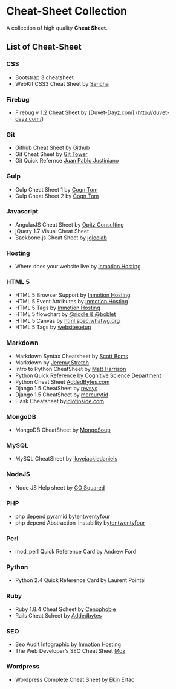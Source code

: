 # Cheat-Sheet Collection


A collection of high quality **Cheat Sheet**.

## List of Cheat-Sheet

### CSS
* Bootstrap 3 cheatsheet
* WebKit CSS3 Cheat Sheet by [Sencha](http://www.sencha.com/csscheatsheet)

### Firebug
* Firebug v 1.2 Cheat Sheet by [Duvet-Dayz.com] (http://duvet-dayz.com/) 
 
### Git
* Github Cheat Sheet by [Github](https://github.com/)
* Git Cheat Sheet by [Git Tower](http://www.git-tower.com)
* Git Quick Refernce [Juan Pablo Justiniano]()

### Gulp
* Gulp Cheat Sheet 1 by [Cogn Tom]()
* Gulp Cheat Sheet 2 by [Cogn Tom]()

### Javascript

* AngularJS Cheat Sheet by [Opitz Consulting](http://www.opitz-consulting.com/) 
* jQuery 1.7 Visual Cheat Sheet
* Backbone.js Cheat Sheet by [igloolab](http://www.igloolab.com/)

### Hosting
* Where does your website live by [Inmotion Hosting](https://www.inmotionhosting.com)

### HTML 5
* HTML 5 Browser Support by [Inmotion Hosting](https://www.inmotionhosting.com)
* HTML 5 Event Attributes by [Inmotion Hosting](https://www.inmotionhosting.com)
* HTML 5 Tags by [Inmotion Hosting](https://www.inmotionhosting.com)
* HTML 5 flowchart by [@riddle & @boblet](www.html5doctor.com)
* HTML 5 Canvas by [html.spec.whatwg.org](https://html.spec.whatwg.org/)
* HTML 5 Tags by [websitesetup](http://websitesetup.org)

### Markdown
* Markdown Syntax Cheatsheet by [Scott Boms](http://scottboms.com)
* Markdown by [Jeremy Stretch](http://packetlife.net)
* Intro to Python CheatSheet by [Matt Harrison](http://panela.blog-city.com/) 
* Python Quick Reference by [Cognitive Science Department](http://www.cogsci.rpi.edu)
* Python Cheat Sheet [AddedBytes.com](http://addedBytes.com)
* Django 1.5 CheatSheet by [revsys](http://www.revsys.com/)
* Django 1.5 CheatSheet by [mercurytid](http://www.mercurytide.co.uk/)
* Flask Cheatsheet by[idiotinside.com](http://www.idiotinside.com/)

### MongoDB
* MongoDB CheatSheet by [MongoSoup](https://www.mongosoup.de/rmongodb.html)

### MySQL
* MySQL CheatSheet by [ilovejackiedaniels]()

### NodeJS
* Node JS Help sheet by [GO Squared](http://gosquared.com/liquidicity) 

### PHP
* php depend pyramid by[tentwentyfour]()
* php depend Abstraction-Instability by[tentwentyfour]()

### Perl
* mod_perl Quick Reference Card by Andrew Ford

### Python
* Python 2.4 Quick Reference Card by Laurent Pointal

### Ruby
* Ruby 1.8.4 Cheat Scheet by  [Cenophobie](https://www.cenophobie.com/)
* Rails Cheat Scheet by [Addedbytes](https://www.addedbytes.com/)

### SEO
* Seo Audit Infographic by [Inmotion Hosting](https://www.inmotionhosting.com)
* The Web Developer’s SEO Cheat Sheet [Moz](http://www.moz.com)


### Wordpress
* Wordpress Complete Cheat Sheet by [Ekin Ertac](https://www.ekinertac.com)